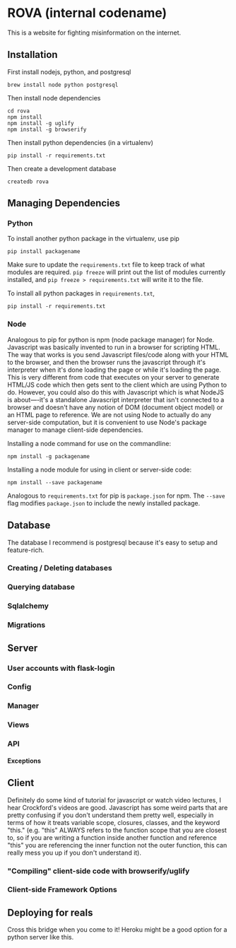 # ROVA (internal codename) #
This is a website for fighting misinformation on the internet.

## Installation ##

First install nodejs, python, and postgresql
```
brew install node python postgresql
```

Then install node dependencies
```
cd rova
npm install
npm install -g uglify
npm install -g browserify
```

Then install python dependencies (in a virtualenv)
```
pip install -r requirements.txt
```

Then create a development database
```
createdb rova
```

## Managing Dependencies ##
### Python ###
To install another python package in the virtualenv, use pip
```
pip install packagename
```

Make sure to update the `requirements.txt` file to keep track of what modules are required. `pip freeze` will print out the list of modules currently installed, and `pip freeze > requirements.txt` will write it to the file.

To install all python packages in `requirements.txt`,
```
pip install -r requirements.txt
```

### Node ###
Analogous to pip for python is npm (node package manager) for Node. Javascript was basically invented to run in a browser for scripting HTML. The way that works is you send Javascript files/code along with your HTML to the browser, and then the browser runs the javascript through it's interpreter when it's done loading the page or while it's loading the page. This is very different from code that executes on your server to generate HTML/JS code which then gets sent to the client which are using Python to do. However, you could also do this with Javascript which is what NodeJS is about—-it's a standalone Javascript interpreter that isn't connected to a browser and doesn't have any notion of DOM (document object model) or an HTML page to reference. We are not using Node to actually do any server-side computation, but it is convenient to use Node's package manager to manage client-side dependencies.

Installing a node command for use on the commandline:
```
npm install -g packagename
```

Installing a node module for using in client or server-side code:
```
npm install --save packagename
```

Analogous to `requirements.txt` for pip is `package.json` for npm. The `--save` flag modifies `package.json` to include the newly installed package.

## Database ##
The database I recommend is postgresql because it's easy to setup and feature-rich.

### Creating / Deleting databases ###

### Querying database ###

### Sqlalchemy ###

### Migrations ###

## Server ##

### User accounts with flask-login ###

### Config ###

### Manager ###

### Views ###

### API ###

#### Exceptions ####

## Client ##
Definitely do some kind of tutorial for javascript or watch video lectures, I hear Crockford's videos are good. Javascript has some weird parts that are pretty confusing if you don't understand them pretty well, especially in terms of how it treats variable scope, closures, classes, and the keyword "this." (e.g. "this" ALWAYS refers to the function scope that you are closest to, so if you are writing a function inside another function and reference "this" you are referencing the inner function not the outer function, this can really mess you up if you don't understand it).

### "Compiling" client-side code with browserify/uglify ###

### Client-side Framework Options ###

## Deploying for reals ##
Cross this bridge when you come to it! Heroku might be a good option for a python server like this.

